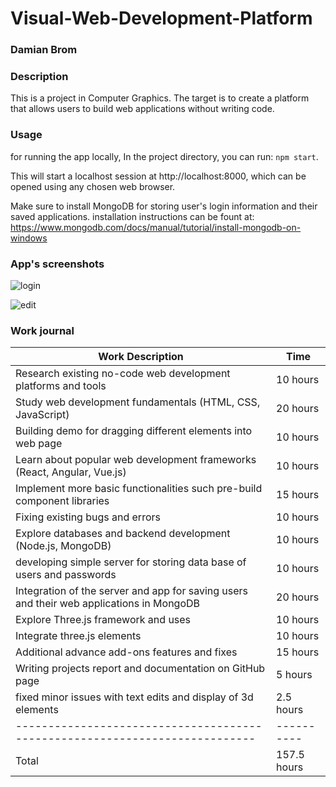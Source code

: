 # Visual-Web-Development-Platform
### Damian Brom

### Description
This is a project in Computer Graphics. 
The target is to create a platform that allows users to build web applications without writing code. 

### Usage
for running the app locally, In the project directory, you can run: `npm start`.

This will start a localhost session at http://localhost:8000, which can be opened using any chosen web browser.

Make sure to install MongoDB for storing user's login information and their saved applications.
installation instructions can be fount at: https://www.mongodb.com/docs/manual/tutorial/install-mongodb-on-windows

### App's screenshots

![login](https://github.com/Damian-Brom/Visual-Web-Development-Platform/assets/92668908/bb5b3e16-ea7e-4675-9c29-74bce8067436)

![edit](https://github.com/Damian-Brom/Visual-Web-Development-Platform/assets/92668908/ccf74d94-c76b-4609-a681-0edc643687ae)



### Work journal
| Work Description                                                                         | Time       |
|------------------------------------------------------------------------------------------|------------|
| Research existing no-code web development platforms and tools                            | 10 hours   |
| Study web development fundamentals (HTML, CSS, JavaScript)                               | 20 hours   |
| Building demo for dragging different elements into web page                              | 10 hours   |
| Learn about popular web development frameworks (React, Angular, Vue.js)                  | 10 hours   |
| Implement more basic functionalities such pre-build component libraries                  | 15 hours   |
| Fixing existing bugs and errors                                                          | 10 hours   |
| Explore databases and backend development (Node.js, MongoDB)                             | 10 hours   |
| developing simple server for storing data base of users and passwords                    | 10 hours   |
| Integration of the server and app for saving users and their web applications in MongoDB | 20 hours   |
| Explore Three.js framework and uses                                                      | 10 hours   |
| Integrate three.js elements                                                              | 10 hours   |
| Additional advance add-ons features and fixes                                            | 15 hours   |
| Writing projects report and documentation on GitHub page                                 | 5 hours    |
| fixed minor issues with text edits and display of 3d elements                            | 2.5 hours  |
| ---------------------------------------------------------------------------              | ---------- |
| Total                                                                                    | 157.5 hours|
